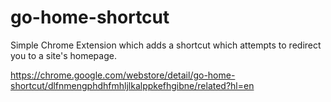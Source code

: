 # go-home-shortcut

Simple Chrome Extension which adds a shortcut which attempts to redirect you to a site's homepage.

https://chrome.google.com/webstore/detail/go-home-shortcut/dlfnmengphdhfmhljlkalppkefhgibne/related?hl=en
